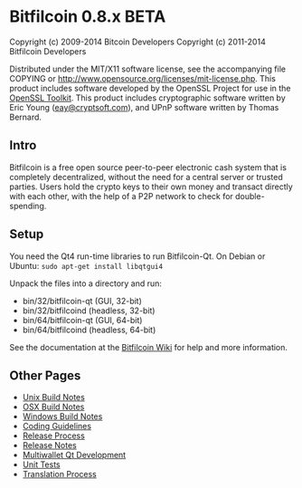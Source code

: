 Bitfilcoin 0.8.x BETA
====================

Copyright (c) 2009-2014 Bitcoin Developers
Copyright (c) 2011-2014 Bitfilcoin Developers

Distributed under the MIT/X11 software license, see the accompanying
file COPYING or http://www.opensource.org/licenses/mit-license.php.
This product includes software developed by the OpenSSL Project for use in the [OpenSSL Toolkit](http://www.openssl.org/). This product includes
cryptographic software written by Eric Young ([eay@cryptsoft.com](mailto:eay@cryptsoft.com)), and UPnP software written by Thomas Bernard.


Intro
---------------------
Bitfilcoin is a free open source peer-to-peer electronic cash system that is
completely decentralized, without the need for a central server or trusted
parties.  Users hold the crypto keys to their own money and transact directly
with each other, with the help of a P2P network to check for double-spending.


Setup
---------------------
You need the Qt4 run-time libraries to run Bitfilcoin-Qt. On Debian or Ubuntu:
	`sudo apt-get install libqtgui4`

Unpack the files into a directory and run:

- bin/32/bitfilcoin-qt (GUI, 32-bit)
- bin/32/bitfilcoind (headless, 32-bit)
- bin/64/bitfilcoin-qt (GUI, 64-bit)
- bin/64/bitfilcoind (headless, 64-bit)

See the documentation at the [Bitfilcoin Wiki](http://bitfilcoin.info)
for help and more information.


Other Pages
---------------------
- [Unix Build Notes](build-unix.md)
- [OSX Build Notes](build-osx.md)
- [Windows Build Notes](build-msw.md)
- [Coding Guidelines](coding.md)
- [Release Process](release-process.md)
- [Release Notes](release-notes.md)
- [Multiwallet Qt Development](multiwallet-qt.md)
- [Unit Tests](unit-tests.md)
- [Translation Process](translation_process.md)
